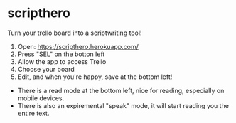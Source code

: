 # scripthero
Turn your trello board into a scriptwriting tool!  

1. Open: 
  https://scripthero.herokuapp.com/
1. Press "SEL" on the botton left
1. Allow the app to access Trello
1. Choose your board
1. Edit, and when you're happy, save at the bottom left!

- There is a read mode at the bottom left, nice for reading, especially on mobile devices.
- There is also an expiremental "speak" mode, it will start reading you the entire text. 
